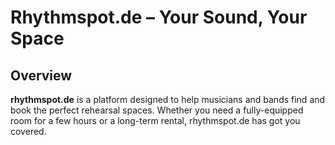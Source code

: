 # Rhythmspot.de – Your Sound, Your Space

## Overview

**rhythmspot.de** is a platform designed to help musicians and bands find and book the perfect rehearsal spaces. Whether you need a fully-equipped room for a few hours or a long-term rental, rhythmspot.de has got you covered.
